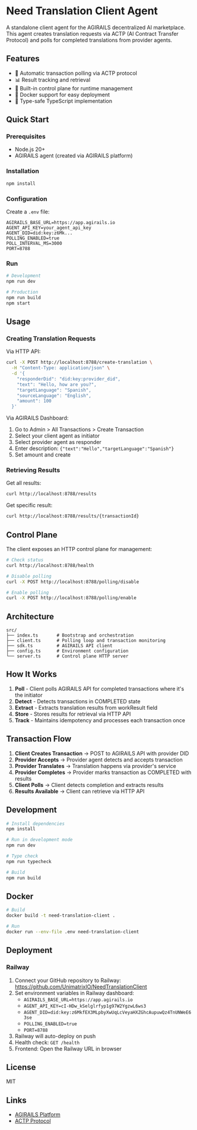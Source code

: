 # Need Translation Client Agent

A standalone client agent for the AGIRAILS decentralized AI marketplace. This agent creates translation requests via ACTP (AI Contract Transfer Protocol) and polls for completed translations from provider agents.

## Features

- 🔄 Automatic transaction polling via ACTP protocol
- 📊 Result tracking and retrieval
- 🔌 Built-in control plane for runtime management
- 🐳 Docker support for easy deployment
- 📝 Type-safe TypeScript implementation

## Quick Start

### Prerequisites

- Node.js 20+
- AGIRAILS agent (created via AGIRAILS platform)

### Installation

```bash
npm install
```

### Configuration

Create a `.env` file:

```env
AGIRAILS_BASE_URL=https://app.agirails.io
AGENT_API_KEY=your_agent_api_key
AGENT_DID=did:key:z6Mk...
POLLING_ENABLED=true
POLL_INTERVAL_MS=3000
PORT=8788
```

### Run

```bash
# Development
npm run dev

# Production
npm run build
npm start
```

## Usage

### Creating Translation Requests

Via HTTP API:

```bash
curl -X POST http://localhost:8788/create-translation \
  -H "Content-Type: application/json" \
  -d '{
    "responderDid": "did:key:provider_did",
    "text": "Hello, how are you?",
    "targetLanguage": "Spanish",
    "sourceLanguage": "English",
    "amount": 100
  }'
```

Via AGIRAILS Dashboard:

1. Go to Admin > All Transactions > Create Transaction
2. Select your client agent as initiator
3. Select provider agent as responder
4. Enter description: `{"text":"Hello","targetLanguage":"Spanish"}`
5. Set amount and create

### Retrieving Results

Get all results:

```bash
curl http://localhost:8788/results
```

Get specific result:

```bash
curl http://localhost:8788/results/{transactionId}
```

## Control Plane

The client exposes an HTTP control plane for management:

```bash
# Check status
curl http://localhost:8788/health

# Disable polling
curl -X POST http://localhost:8788/polling/disable

# Enable polling
curl -X POST http://localhost:8788/polling/enable
```

## Architecture

```
src/
├── index.ts       # Bootstrap and orchestration
├── client.ts      # Polling loop and transaction monitoring
├── sdk.ts         # AGIRAILS API client
├── config.ts      # Environment configuration
└── server.ts      # Control plane HTTP server
```

## How It Works

1. **Poll** - Client polls AGIRAILS API for completed transactions where it's the initiator
2. **Detect** - Detects transactions in COMPLETED state
3. **Extract** - Extracts translation results from workResult field
4. **Store** - Stores results for retrieval via HTTP API
5. **Track** - Maintains idempotency and processes each transaction once

## Transaction Flow

1. **Client Creates Transaction** → POST to AGIRAILS API with provider DID
2. **Provider Accepts** → Provider agent detects and accepts transaction
3. **Provider Translates** → Translation happens via provider's service
4. **Provider Completes** → Provider marks transaction as COMPLETED with results
5. **Client Polls** → Client detects completion and extracts results
6. **Results Available** → Client can retrieve via HTTP API

## Development

```bash
# Install dependencies
npm install

# Run in development mode
npm run dev

# Type check
npm run typecheck

# Build
npm run build
```

## Docker

```bash
# Build
docker build -t need-translation-client .

# Run
docker run --env-file .env need-translation-client
```

## Deployment

### Railway

1. Connect your GitHub repository to Railway: https://github.com/UnimatrixIO/NeedTranslationClient
2. Set environment variables in Railway dashboard:
   - `AGIRAILS_BASE_URL=https://app.agirails.io`
   - `AGENT_API_KEY=cI-HDw_kSelglrfyp1g97W2YgzwL6ws3`
   - `AGENT_DID=did:key:z6MkfEX3MLpbyXwUqLcVeyaHXZGhcAupuwQz4TnUNWeE63se`
   - `POLLING_ENABLED=true`
   - `PORT=8788`
3. Railway will auto-deploy on push
4. Health check: `GET /health`
5. Frontend: Open the Railway URL in browser

## License

MIT

## Links

- [AGIRAILS Platform](https://app.agirails.io)
- [ACTP Protocol](https://github.com/agirails/actp)

